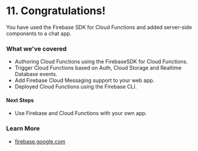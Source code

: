 # 11. Congratulations!

You have used the Firebase SDK for Cloud Functions and added server-side components to a chat app.

### What we've covered

*   Authoring Cloud Functions using the FirebaseSDK for Cloud Functions.
*   Trigger Cloud Functions based on Auth, Cloud Storage and Realtime Database events.
*   Add Firebase Cloud Messaging support to your web app.
*   Deployed Cloud Functions using the Firebase CLI.

#### Next Steps

*   Use Firebase and Cloud Functions with your own app.

### Learn More

*   [firebase.google.com](https://firebase.google.com)